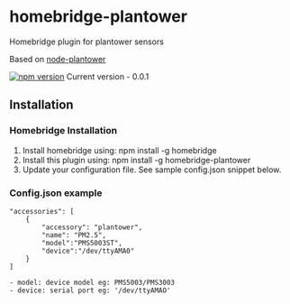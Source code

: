 # homebridge-plantower

Homebridge plugin for plantower sensors

Based on [node-plantower](https://github.com/perfectworks/node-plantower)

[![npm version](https://badge.fury.io/js/homebridge-smartthings.svg)](https://badge.fury.io/js/homebridge-smartthings)
Current version - 0.0.1

## Installation

### Homebridge Installation

1. Install homebridge using: npm install -g homebridge
2. Install this plugin using: npm install -g homebridge-plantower
3. Update your configuration file. See sample config.json snippet below.

### Config.json example

    "accessories": [
        {
            "accessory": "plantower",
            "name": "PM2.5",
            "model":"PMS5003ST",
            "device":"/dev/ttyAMA0"
        }
    ]

    - model: device model eg: PMS5003/PMS3003
    - device: serial port eg: '/dev/ttyAMAO'
